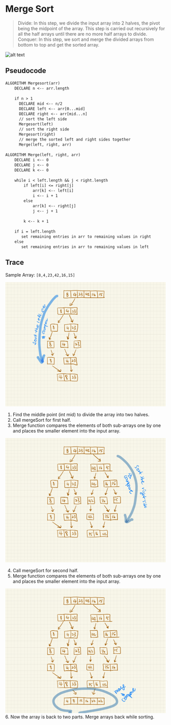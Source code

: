 # Merge Sort

> Divide: In this step, we divide the input array into 2 halves, the pivot being the midpoint of the array. This step is carried out recursively for all the half arrays until there are no more half arrays to divide.
> Conquer: In this step, we sort and merge the divided arrays from bottom to top and get the sorted array.

![alt text](https://media.geeksforgeeks.org/wp-content/uploads/insertionsort.png "selection sort")

## Pseudocode
```
ALGORITHM Mergesort(arr)
    DECLARE n <-- arr.length
           
    if n > 1
      DECLARE mid <-- n/2
      DECLARE left <-- arr[0...mid]
      DECLARE right <-- arr[mid...n]
      // sort the left side
      Mergesort(left)
      // sort the right side
      Mergesort(right)
      // merge the sorted left and right sides together
      Merge(left, right, arr)

ALGORITHM Merge(left, right, arr)
    DECLARE i <-- 0
    DECLARE j <-- 0
    DECLARE k <-- 0

    while i < left.length && j < right.length
        if left[i] <= right[j]
            arr[k] <-- left[i]
            i <-- i + 1
        else
            arr[k] <-- right[j]
            j <-- j + 1
            
        k <-- k + 1

    if i = left.length
       set remaining entries in arr to remaining values in right
    else
       set remaining entries in arr to remaining values in left  
```

## Trace

Sample Array: `[8,4,23,42,16,15]`

![alt text](https://github.com/crystal-leesj/data-structures-and-algorithms/blob/master/code401challenges/assets/merge-sort1.jpg "selection sort")

1. Find the middle point (int mid) to divide the array into two halves.
2. Call mergeSort for first half.
3. Merge function compares the elements of both sub-arrays one by one and places the smaller element into the input array.

![alt text](https://github.com/crystal-leesj/data-structures-and-algorithms/blob/master/code401challenges/assets/merge-sort2.jpg "selection sort")

4. Call mergeSort for second half.
5. Merge function compares the elements of both sub-arrays one by one and places the smaller element into the input array.

![alt text](https://github.com/crystal-leesj/data-structures-and-algorithms/blob/master/code401challenges/assets/merge-sort3.jpg "selection sort")
6. Now the array is back to two parts. Merge arrays back while sorting.